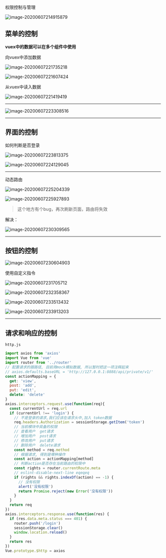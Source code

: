 权限控制与管理

![image-20200607214915879](picture/image-20200607214915879.png)

## 菜单的控制  

**vuex中的数据可以在多个组件中使用**

向vuex中添加数据

![image-20200607221735218](picture/image-20200607221735218.png)

![image-20200607221607424](picture/image-20200607221607424.png)



从vuex中读入数据

![image-20200607221419419](picture/image-20200607221419419.png)

---

![image-20200607223308516](picture/image-20200607223308516.png)

---

## 界⾯的控制  

如何判断是否登录  

![image-20200607223813375](picture/image-20200607223813375.png)

![image-20200607224129045](picture/image-20200607224129045.png)

---

动态路由

![image-20200607225204339](picture/image-20200607225204339.png)

![image-20200607225927893](picture/image-20200607225927893.png)

> 这个地方有个bug，再次刷新页面，路由将失效

解决：

![image-20200607230309565](picture/image-20200607230309565.png)

---

## 按钮的控制  

![image-20200607230604903](picture/image-20200607230604903.png)



使用自定义指令

![image-20200607231705712](picture/image-20200607231705712.png)

![image-20200607232358367](picture/image-20200607232358367.png)

![image-20200607233513432](picture/image-20200607233513432.png)

![image-20200607233913203](picture/image-20200607233913203.png)

---

## 请求和响应的控制  

`http.js`

```js
import axios from 'axios'
import Vue from 'vue'
import router from '../router'
// 配置请求的跟路径, 目前用mock模拟数据, 所以暂时把这一项注释起来
// axios.defaults.baseURL = 'http://127.0.0.1:8888/api/private/v1/'
const actionMapping = {
  get: 'view',
  post: 'add',
  put: 'edit',
  delete: 'delete'
}
axios.interceptors.request.use(function(req){
  const currentUrl = req.url
  if (currentUrl !== 'login') {
    // 不是登录的请求,我们应该在请求头中,加入 token数据
    req.headers.Authorization = sessionStorage.getItem('token')
    // 当前模块中具备的权限
    // 查看用户  get请求
    // 增加用户  post请求
    // 修改用户  put请求
    // 删除用户  delete请求
    const method = req.method
    // 根据请求, 得到是哪种操作
    const action = actionMapping[method]
    // 判断action是否存在当前路由的权限中
    const rights = router.currentRoute.meta
    // eslint-disable-next-line eqeqeq
    if (rights && rights.indexOf(action) == -1) {
      // 没有权限
      alert('没有权限')
      return Promise.reject(new Error('没有权限'))
    }
  }
  return req
})
axios.interceptors.response.use(function(res) {
  if (res.data.meta.status === 401) {
    router.push('/login')
    sessionStorage.clear()
    window.location.reload()
  }
  return res
})
Vue.prototype.$http = axios

```

